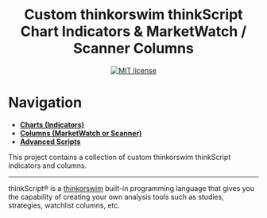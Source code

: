
<h1 align="center">
  Custom thinkorswim thinkScript Chart Indicators &  MarketWatch / Scanner Columns
</h1>

<p align="center">
  <a href="https://opensource.org/licenses/MIT">
    <img src="https://img.shields.io/badge/license-MIT-brightgreen.svg" alt="MIT license">
  </a>
</p>

# Navigation

- [**Charts (Indicators)**](./Chart-Scripts.md)  
- [**Columns (MarketWatch or Scanner)**](./Column-Scrits.md) 
- [**Advanced Scripts**](./Advanced-Scripts.md)


This project contains a collection of custom thinkorswim thinkScript indicators and columns.

---
thinkScript® is a [thinkorswim](https://toslc.thinkorswim.com/center) built-in programming language that gives you the capability of creating your own analysis tools such as studies, strategies, watchlist columns, etc.

